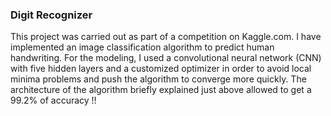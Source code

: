 <h3> Digit Recognizer </h3>
This project was carried out as part of a competition on Kaggle.com. I have implemented an image classification algorithm to predict human handwriting. For the modeling, I used a convolutional neural network (CNN) with five hidden layers and a customized optimizer in order to avoid local minima problems and push the algorithm to converge more quickly. The architecture of the algorithm briefly explained just above allowed to get a 99.2% of accuracy !!
